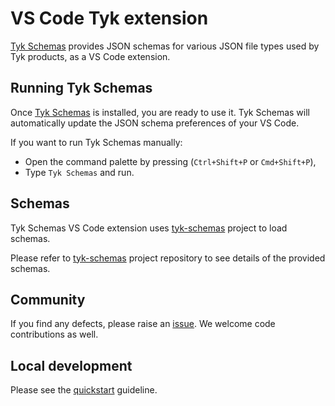 # VS Code Tyk extension

[Tyk Schemas](https://marketplace.visualstudio.com/items?itemName=TykTechnologiesLimited.tyk-schemas) provides JSON schemas for various JSON file types used by Tyk products, as a VS Code extension.

## Running Tyk Schemas

Once [Tyk Schemas](https://marketplace.visualstudio.com/items?itemName=TykTechnologiesLimited.tyk-schemas) is installed, you are ready to use it. 
Tyk Schemas will automatically update the JSON schema preferences of your VS Code.

If you want to run Tyk Schemas manually:
- Open the command palette by pressing (`Ctrl+Shift+P` or `Cmd+Shift+P`),
- Type `Tyk Schemas` and run.

## Schemas

Tyk Schemas VS Code extension uses [tyk-schemas](https://github.com/tykTechnologies/tyk-schemas) project to load schemas. 

Please refer to [tyk-schemas](https://github.com/tykTechnologies/tyk-schemas) project repository to see details of the provided schemas.

## Community

If you find any defects, please raise an [issue](https://github.com/TykTechnologies/vscode-tyk/issues). We welcome code contributions as well.

## Local development

Please see the [quickstart](./vsc-extension-quickstart.md) guideline.